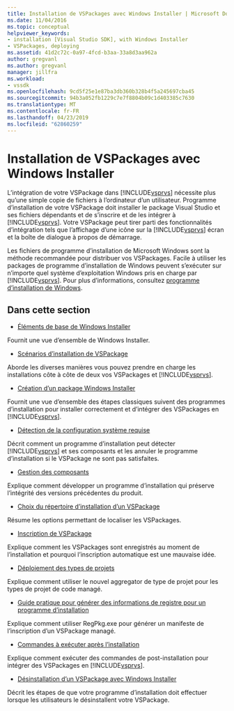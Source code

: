 ```yaml
---
title: Installation de VSPackages avec Windows Installer | Microsoft Docs
ms.date: 11/04/2016
ms.topic: conceptual
helpviewer_keywords:
- installation [Visual Studio SDK], with Windows Installer
- VSPackages, deploying
ms.assetid: 41d2c72c-0a97-4fcd-b3aa-33a8d3aa962a
author: gregvanl
ms.author: gregvanl
manager: jillfra
ms.workload:
- vssdk
ms.openlocfilehash: 9cd5f25e1e87ba3db360b328b4f5a245697cba45
ms.sourcegitcommit: 94b3a052fb1229c7e7f8804b09c1d403385c7630
ms.translationtype: MT
ms.contentlocale: fr-FR
ms.lasthandoff: 04/23/2019
ms.locfileid: "62860259"
---
```

# <a name="installing-vspackages-with-windows-installer"></a>Installation de VSPackages avec Windows Installer
L’intégration de votre VSPackage dans [!INCLUDE[vsprvs](../../code-quality/includes/vsprvs_md.md)] nécessite plus qu’une simple copie de fichiers à l’ordinateur d’un utilisateur. Programme d’installation de votre VSPackage doit installer le package Visual Studio et ses fichiers dépendants et de s’inscrire et de les intégrer à [!INCLUDE[vsprvs](../../code-quality/includes/vsprvs_md.md)]. Votre VSPackage peut tirer parti des fonctionnalités d’intégration tels que l’affichage d’une icône sur la [!INCLUDE[vsprvs](../../code-quality/includes/vsprvs_md.md)] écran et la boîte de dialogue à propos de démarrage.

 Les fichiers de programme d’installation de Microsoft Windows sont la méthode recommandée pour distribuer vos VSPackages. Facile à utiliser les packages de programme d’installation de Windows peuvent s’exécuter sur n’importe quel système d’exploitation Windows pris en charge par [!INCLUDE[vsprvs](../../code-quality/includes/vsprvs_md.md)]. Pour plus d’informations, consultez [programme d’installation de Windows](https://msdn.microsoft.com/library/121be21b-b916-43e2-8f10-8b080516d2a0).

## <a name="in-this-section"></a>Dans cette section
- [Éléments de base de Windows Installer](../../extensibility/internals/windows-installer-basics.md)

 Fournit une vue d’ensemble de Windows Installer.

- [Scénarios d’installation de VSPackage](../../extensibility/internals/vspackage-setup-scenarios.md)

 Aborde les diverses manières vous pouvez prendre en charge les installations côte à côte de deux vos VSPackages et [!INCLUDE[vsprvs](../../code-quality/includes/vsprvs_md.md)].

- [Création d’un package Windows Installer](../../extensibility/internals/authoring-a-windows-installer-package.md)

 Fournit une vue d’ensemble des étapes classiques suivent des programmes d’installation pour installer correctement et d’intégrer des VSPackages en [!INCLUDE[vsprvs](../../code-quality/includes/vsprvs_md.md)].

- [Détection de la configuration système requise](../../extensibility/internals/detecting-system-requirements.md)

 Décrit comment un programme d’installation peut détecter [!INCLUDE[vsprvs](../../code-quality/includes/vsprvs_md.md)] et ses composants et les annuler le programme d’installation si le VSPackage ne sont pas satisfaites.

- [Gestion des composants](../../extensibility/internals/component-management.md)

 Explique comment développer un programme d’installation qui préserve l’intégrité des versions précédentes du produit.

- [Choix du répertoire d’installation d’un VSPackage](../../extensibility/internals/choosing-the-installation-directory-for-a-vspackage.md)

 Résume les options permettant de localiser les VSPackages.

- [Inscription de VSPackage](../../extensibility/internals/vspackage-registration.md)

 Explique comment les VSPackages sont enregistrés au moment de l’installation et pourquoi l’inscription automatique est une mauvaise idée.

- [Déploiement des types de projets](../../extensibility/internals/deploying-project-types.md)

 Explique comment utiliser le nouvel aggregator de type de projet pour les types de projet de code managé.

- [Guide pratique pour générer des informations de registre pour un programme d’installation](../../extensibility/internals/how-to-generate-registry-information-for-an-installer.md)

 Explique comment utiliser RegPkg.exe pour générer un manifeste de l’inscription d’un VSPackage managé.

- [Commandes à exécuter après l’installation](../../extensibility/internals/commands-that-must-be-run-after-installation.md)

 Explique comment exécuter des commandes de post-installation pour intégrer des VSPackages en [!INCLUDE[vsprvs](../../code-quality/includes/vsprvs_md.md)].

- [Désinstallation d’un VSPackage avec Windows Installer](../../extensibility/internals/uninstalling-a-vspackage-with-windows-installer.md)

 Décrit les étapes de que votre programme d’installation doit effectuer lorsque les utilisateurs le désinstallent votre VSPackage.